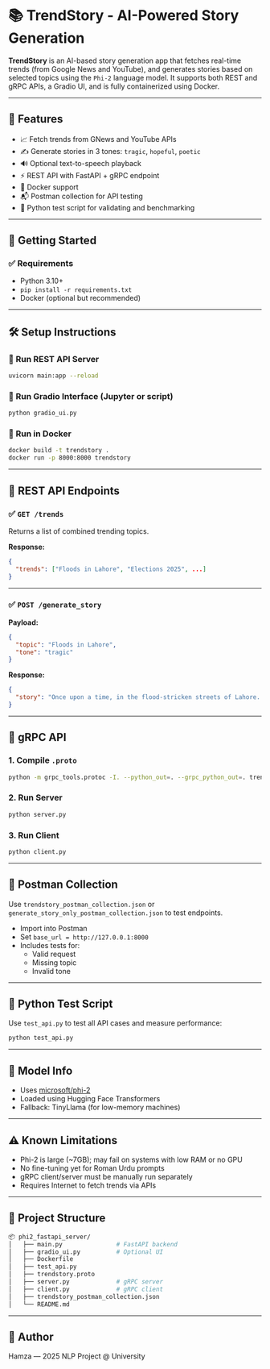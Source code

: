 # 📚 TrendStory - AI-Powered Story Generation

**TrendStory** is an AI-based story generation app that fetches real-time trends (from Google News and YouTube), and generates stories based on selected topics using the `Phi-2` language model. It supports both REST and gRPC APIs, a Gradio UI, and is fully containerized using Docker.

---

## 🔧 Features

- 📈 Fetch trends from GNews and YouTube APIs
- ✍️ Generate stories in 3 tones: `tragic`, `hopeful`, `poetic`
- 🔊 Optional text-to-speech playback
- ⚡ REST API with FastAPI + gRPC endpoint
- 🐳 Docker support
- 📬 Postman collection for API testing
- 🧪 Python test script for validating and benchmarking

---

## 🚀 Getting Started

### ✅ Requirements

- Python 3.10+
- `pip install -r requirements.txt`
- Docker (optional but recommended)

---

## 🛠️ Setup Instructions

### 🔹 Run REST API Server

```bash
uvicorn main:app --reload
```

### 🔹 Run Gradio Interface (Jupyter or script)

```bash
python gradio_ui.py
```

### 🔹 Run in Docker

```bash
docker build -t trendstory .
docker run -p 8000:8000 trendstory
```

---

## 🔌 REST API Endpoints

### ✅ `GET /trends`

Returns a list of combined trending topics.

**Response:**
```json
{
  "trends": ["Floods in Lahore", "Elections 2025", ...]
}
```

---

### ✅ `POST /generate_story`

**Payload:**
```json
{
  "topic": "Floods in Lahore",
  "tone": "tragic"
}
```

**Response:**
```json
{
  "story": "Once upon a time, in the flood-stricken streets of Lahore..."
}
```

---

## 🔗 gRPC API

### 1. Compile `.proto`
```bash
python -m grpc_tools.protoc -I. --python_out=. --grpc_python_out=. trendstory.proto
```

### 2. Run Server
```bash
python server.py
```

### 3. Run Client
```bash
python client.py
```

---

## 📮 Postman Collection

Use `trendstory_postman_collection.json` or `generate_story_only_postman_collection.json` to test endpoints.

- Import into Postman
- Set `base_url = http://127.0.0.1:8000`
- Includes tests for:
  - Valid request
  - Missing topic
  - Invalid tone

---

## 🧪 Python Test Script

Use `test_api.py` to test all API cases and measure performance:

```bash
python test_api.py
```

---

## 🤖 Model Info

- Uses [microsoft/phi-2](https://huggingface.co/microsoft/phi-2)
- Loaded using Hugging Face Transformers
- Fallback: TinyLlama (for low-memory machines)

---

## ⚠️ Known Limitations

- Phi-2 is large (~7GB); may fail on systems with low RAM or no GPU
- No fine-tuning yet for Roman Urdu prompts
- gRPC client/server must be manually run separately
- Requires Internet to fetch trends via APIs

---

## 📁 Project Structure

```bash
📦 phi2_fastapi_server/
│   ├── main.py               # FastAPI backend
│   ├── gradio_ui.py          # Optional UI
│   ├── Dockerfile
│   ├── test_api.py
│   ├── trendstory.proto
│   ├── server.py             # gRPC server
│   ├── client.py             # gRPC client
│   ├── trendstory_postman_collection.json
│   └── README.md
```

---

## 🙌 Author

Hamza — 2025 NLP Project @ University
